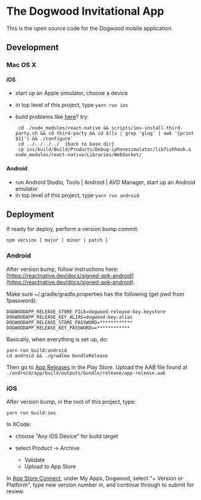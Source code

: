 # The Dogwood Invitational App

This is the open source code for the Dogwood mobile application.

## Development

### Mac OS X

#### iOS

 * start up an Apple simulator, choose a device
 * in top level of this project, type `yarn run ios`
 * build problems like [here](https://github.com/facebook/react-native/issues/19529)?  try:

        cd ./node_modules/react-native && scripts/ios-install-third-party.sh && cd third-party && cd $(ls | grep 'glog' | awk '{print $1}') && ./configure`
        cd ../../../../  {back to base dir}
        cp ios/build/Build/Products/Debug-iphonesimulator/libfishhook.a node_modules/react-native/Libraries/WebSocket/

#### Android

 * run Android Studio, Tools | Android | AVD Manager, start up an Android emulator
 * in top level of this project, type `yarn run android`

## Deployment

If ready for deploy, perform a version bump commit:

    npm version [ major | minor | patch ]

### Android

After version bump, follow instructions here: [https://reactnative.dev/docs/signed-apk-android](https://reactnative.dev/docs/signed-apk-android).

Make sure ~/.gradle/gradle.properties has the following (get pwd from 1password):

    DOGWOODAPP_RELEASE_STORE_FILE=dogwood-release-key.keystore
    DOGWOODAPP_RELEASE_KEY_ALIAS=dogwood-key-alias
    DOGWOODAPP_RELEASE_STORE_PASSWORD=************
    DOGWOODAPP_RELEASE_KEY_PASSWORD==************

Basically, when everything is set up, do:

    yarn run build:android
    cd android && ./gradlew bundleRelease

Then go to [App Releases](https://play.google.com/apps/publish/?dev_acc=00137341438711124394#ManageReleasesPlace:p=com.thedogwood) in the Play Store.  Upload the AAB file found at ```./android/app/build/outputs/bundle/release/app-release.aab```

### iOS

After version bump, in the root of this project, type:

    yarn run build:ios

In XCode:
 * choose "Any iOS Device" for build target
 * select Product -> Archive

    * Validate
    * Upload to App Store

In [App Store Connect](https://appstoreconnect.apple.com/apps/1250184426/appstore/ios/version/inflight), under My Apps, Dogwood, select "+ Version or Platform", type new version number in, and continue through to submit for review.